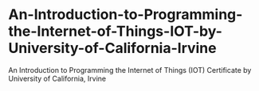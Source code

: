 # An-Introduction-to-Programming-the-Internet-of-Things-IOT-by-University-of-California-Irvine
An Introduction to Programming the Internet of Things (IOT) Certificate by University of California, Irvine

